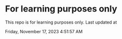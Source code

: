 # For learning purposes only
This repo is for learning purposes only.
Last updated at

Friday, November 17, 2023 4:51:57 AM

